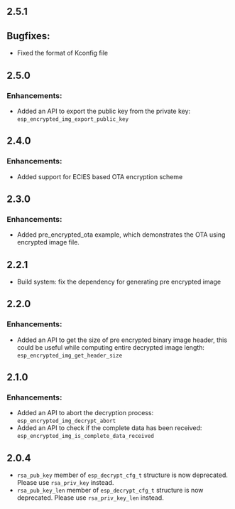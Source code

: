 ## 2.5.1

## Bugfixes:
- Fixed the format of Kconfig file

## 2.5.0

### Enhancements:
- Added an API to export the public key from the private key: `esp_encrypted_img_export_public_key`

## 2.4.0

### Enhancements:
- Added support for ECIES based OTA encryption scheme

## 2.3.0

### Enhancements:
- Added pre_encrypted_ota example, which demonstrates the OTA using encrypted image file.

## 2.2.1

- Build system: fix the dependency for generating pre encrypted image

## 2.2.0

### Enhancements:
- Added an API to get the size of pre encrypted binary image header, this could be useful while computing entire decrypted image length: `esp_encrypted_img_get_header_size`

## 2.1.0

### Enhancements:
- Added an API to abort the decryption process: `esp_encrypted_img_decrypt_abort`
- Added an API to check if the complete data has been received: `esp_encrypted_img_is_complete_data_received`

## 2.0.4

- `rsa_pub_key` member of `esp_decrypt_cfg_t` structure is now deprecated. Please use `rsa_priv_key` instead. 
- `rsa_pub_key_len` member of `esp_decrypt_cfg_t` structure is now deprecated. Please use `rsa_priv_key_len` instead. 
